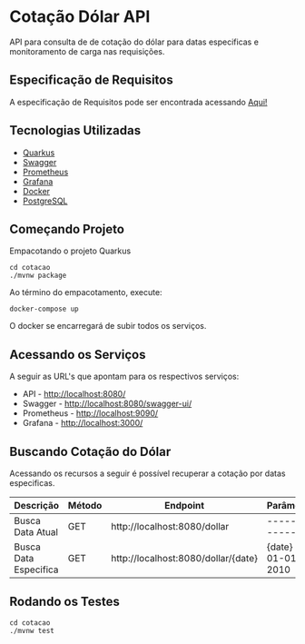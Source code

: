 # Cotação Dólar API

API para consulta de de cotação do dólar para datas especificas e monitoramento de carga nas requisições.

## Especificação de Requisitos

A especificação de Requisitos pode ser encontrada acessando [Aqui!](https://github.com/Mfaquinor/DesafioCotacaoDolar/blob/master/Requirements.md)

## Tecnologias Utilizadas

- [Quarkus](https://quarkus.io/)
- [Swagger](https://swagger.io/)
- [Prometheus](https://prometheus.io/)
- [Grafana](https://grafana.com/)
- [Docker](https://www.docker.com/)
- [PostgreSQL](https://www.postgresql.org/)

## Começando Projeto

Empacotando o projeto Quarkus

	cd cotacao
	./mvnw package

Ao término do empacotamento, execute:

	docker-compose up

O docker se encarregará de subir todos os serviços.

## Acessando os Serviços

A seguir as URL's que apontam para os respectivos serviços:

- API - [http://localhost:8080/](http://localhost:8080/)
- Swagger - [http://localhost:8080/swagger-ui/](http://localhost:8080/swagger-ui/)
- Prometheus - [http://localhost:9090/](http://localhost:9090/)
- Grafana - [http://localhost:3000/](http://localhost:3000/)

## Buscando Cotação do Dólar

Acessando os recursos a seguir é possível recuperar a cotação por datas especificas.

Descrição | Método | Endpoint | Parâmetros
--------- | ------ | -------- | ----------
Busca Data Atual | GET | http://localhost:8080/dollar | ---------------
Busca Data Especifica | GET | http://localhost:8080/dollar/{date} | {date} = 01-01-2010

## Rodando os Testes

	cd cotacao
	./mvnw test